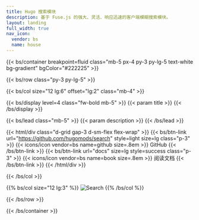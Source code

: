 ```yaml
---
title: Hugo 搜索模块
description: 基于 Fuse.js 的强大、灵活、响应迅速的客户端模糊搜索模块。
layout: landing
full_width: true
nav_icon:
  vendor: bs
  name: house
---
```


{{< bs/container breakpoint=fluid class="mb-5 px-4 py-3 py-lg-5 text-white bg-gradient" bgColor="#222225" >}}

{{< bs/row class="py-3 py-lg-5" >}}

{{< bs/col size="12 lg:6" offset="lg:2" class="mb-4" >}}

{{< bs/display level=4 class="fw-bold mb-5" >}}
  {{< param title >}}
{{< /bs/display >}}

{{< bs/lead class="mb-5" >}}
  {{< param description >}}
{{< /bs/lead >}}

{{< html/div class="d-grid gap-3 d-sm-flex flex-wrap" >}}
  {{< bs/btn-link url="https://github.com/hugomods/search" style=light size=lg class="p-3" >}}
    {{< icons/icon vendor=bs name=github size=.8em >}} GitHub
  {{< /bs/btn-link >}}
  {{< bs/btn-link url="docs" size=lg style=success class="p-3" >}}
    {{< icons/icon vendor=bs name=book size=.8em >}} 阅读文档
  {{< /bs/btn-link >}}
{{< /html/div >}}

{{< /bs/col >}}

{{% bs/col size="12 lg:3" %}}
![Search](https://hugomods.com/images/banners/search.png?width=1500&height=1000)
{{% /bs/col %}}

{{< /bs/row >}}

{{< /bs/container >}}
